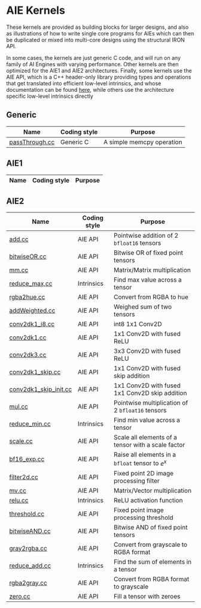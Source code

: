 <!---//===- README.md --------------------------*- Markdown -*-===//
//
// This file is licensed under the Apache License v2.0 with LLVM Exceptions.
// See https://llvm.org/LICENSE.txt for license information.
// SPDX-License-Identifier: Apache-2.0 WITH LLVM-exception
//
// Copyright (C) 2022, Advanced Micro Devices, Inc.
// 
//===----------------------------------------------------------------------===//-->

# AIE Kernels

These kernels are provided as building blocks for larger designs, and also as illustrations of how to write single core programs for AIEs which can then be duplicated or mixed into multi-core designs using the structural IRON API.

In some cases, the kernels are just generic C code, and will run on any family of AI Engines with varying performance.  Other kernels are then optimized for the AIE1 and AIE2 architectures.  Finally, some kernels use the AIE API, which is a C++ header-only library providing types and operations that get translated into efficient low-level intrinsics, and whose documentation can be found [here](https://www.xilinx.com/htmldocs/xilinx2023_2/aiengine_api/aie_api/doc/index.html), while others use the architecture specific low-level intrinsics directly

## Generic
| Name | Coding style | Purpose |
|-|-|-|
| [passThrough.cc](./generic/passThrough.cc) | Generic C | A simple memcpy operation |

## AIE1
| Name | Coding style | Purpose |
|-|-|-|

## AIE2
| Name | Coding style | Purpose |
|-|-|-|
| [add.cc](../../aie_kernels/aie2/add.cc) | AIE API | Pointwise addition of 2 `bfloat16` tensors |
| [bitwiseOR.cc](../../aie_kernels/aie2/bitwiseOR.cc) | AIE API | Bitwise OR of fixed point tensors |
| [mm.cc](../../aie_kernels/aie2/mm.cc) | AIE API | Matrix/Matrix multiplication |
| [reduce_max,cc](../../aie_kernels/aie2/reduce_max.cc) | Intrinsics | Find max value across a tensor |
| [rgba2hue.cc](../../aie_kernels/aie2/rgba2hue.cc) | AIE API | Convert from RGBA to hue |
| [addWeighted.cc](../../aie_kernels/aie2/addWeighted.cc) | AIE API | Weighed sum of two tensors |
 [conv2dk1_i8.cc](../../aie_kernels/aie2/conv2dk1_i8.cc) | AIE API | int8 1x1 Conv2D |
| [conv2dk1.cc](../../aie_kernels/aie2/conv2dk1.cc) | AIE API | 1x1 Conv2D with fused ReLU |
| [conv2dk3.cc](../../aie_kernels/aie2/conv2dk3.cc) | AIE API | 3x3 Conv2D with fused ReLU |
| [conv2dk1_skip.cc](../../aie_kernels/aie2/conv2dk1_skip.cc) | AIE API| 1x1 Conv2D with fused skip addition |
| [conv2dk1_skip_init.cc](../../aie_kernels/aie2/conv2dk1_skip_init.cc) | AIE API | 1x1 Conv2D with fused 1x1 Conv2D skip addition |
| [mul.cc](../../aie_kernels/aie2/mul.cc) | AIE API | Pointwise multiplication of 2 `bfloat16` tensors |
| [reduce_min.cc](../../aie_kernels/aie2/reduce_min.cc) | Intrinsics | Find min value across a tensor |
| [scale.cc](../../aie_kernels/aie2/scale.cc) | AIE API | Scale all elements of a tensor with a scale factor |
| [bf16_exp.cc](../../aie_kernels/aie2/bf16_exp.cc) | AIE API | Raise all elements in a `bfloat` tensor to $e^x$ |
| [filter2d.cc](../../aie_kernels/aie2/filter2d.cc) | AIE API | Fixed point 2D image processing filter |
| [mv.cc](../../aie_kernels/aie2/mv.cc) | AIE API | Matrix/Vector multiplication | 
| [relu.cc](../../aie_kernels/aie2/relu.cc) | Intrinsics | ReLU activation function |
| [threshold.cc](../../aie_kernels/aie2/threshold.cc) | AIE API | Fixed point image processing threshold |
| [bitwiseAND.cc](../../aie_kernels/aie2/bitwiseAND.cc) | AIE API | Bitwise AND of fixed point tensors |
| [gray2rgba.cc](../../aie_kernels/aie2/gray2rgba.cc) | AIE API | Convert from grayscale to RGBA format |
| [reduce_add.cc](../../aie_kernels/aie2/reduce_add.cc) | Intrinsics | Find the sum of elements in a tensor |
| [rgba2gray.cc](../../aie_kernels/aie2/rgba2gray.cc) | AIE API | Convert from RGBA format to grayscale |
| [zero.cc](../../aie_kernels/aie2/zero.cc) | AIE API | Fill a tensor with zeroes |
